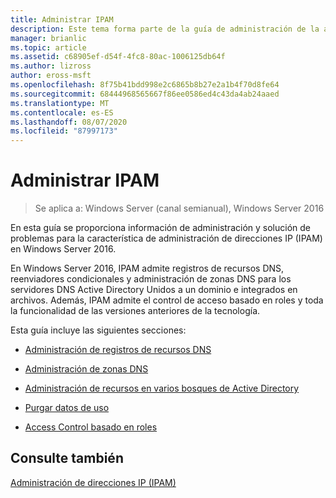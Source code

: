 ```yaml
---
title: Administrar IPAM
description: Este tema forma parte de la guía de administración de la administración de direcciones IP (IPAM) en Windows Server 2016.
manager: brianlic
ms.topic: article
ms.assetid: c68905ef-d54f-4fc8-80ac-1006125db64f
ms.author: lizross
author: eross-msft
ms.openlocfilehash: 8f75b41bdd998e2c6865b8b27e2a1b4f70d8fe64
ms.sourcegitcommit: 68444968565667f86ee0586ed4c43da4ab24aaed
ms.translationtype: MT
ms.contentlocale: es-ES
ms.lasthandoff: 08/07/2020
ms.locfileid: "87997173"
---
```

# <a name="manage-ipam"></a>Administrar IPAM

>Se aplica a: Windows Server (canal semianual), Windows Server 2016

En esta guía se proporciona información de administración y solución de problemas para la característica de administración de direcciones IP (IPAM) en Windows Server 2016.

En Windows Server 2016, IPAM admite registros de recursos DNS, reenviadores condicionales y administración de zonas DNS para los servidores DNS Active Directory Unidos a un dominio e integrados en archivos. Además, IPAM admite el control de acceso basado en roles y toda la funcionalidad de las versiones anteriores de la tecnología.

Esta guía incluye las siguientes secciones:

-   [Administración de registros de recursos DNS](../../technologies/ipam/DNS-Resource-Record-Management.md)

-   [Administración de zonas DNS](../../technologies/ipam/DNS-Zone-Management.md)

-   [Administración de recursos en varios bosques de Active Directory](../../technologies/ipam/Manage-Resources-in-Multiple-Active-Directory-Forests.md)

-  [Purgar datos de uso](../../technologies/ipam/Purge-Utilization-Data.md)

-   [Access Control basado en roles](../../technologies/ipam/Role-based-Access-Control.md)

## <a name="see-also"></a>Consulte también
[Administración de direcciones IP &#40;IPAM&#41;](./ipam-top.md)